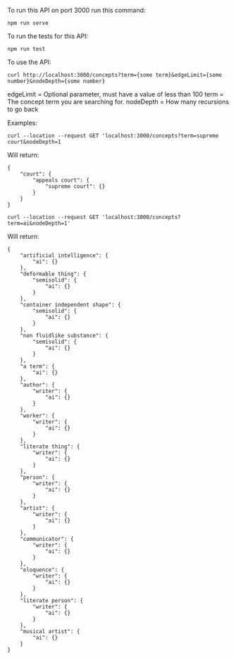 To run this API on port 3000 run this command:

`npm run serve`

To run the tests for this API:

`npm run test`

To use the API:

`curl http://localhost:3000/concepts?term={some term}&edgeLimit={some number}&nodeDepth={some number}`

edgeLimit = Optional parameter, must have a value of less than 100
term = The concept term you are searching for.
nodeDepth = How many recursions to go back

Examples:

`curl --location --request GET 'localhost:3000/concepts?term=supreme court&nodeDepth=1`

Will return:

```
{
    "court": {
        "appeals court": {
            "supreme court": {}
        }
    }
}
```

`curl --location --request GET 'localhost:3000/concepts?term=ai&nodeDepth=1'`

Will return:

```
{
    "artificial intelligence": {
        "ai": {}
    },
    "deformable thing": {
        "semisolid": {
            "ai": {}
        }
    },
    "container independent shape": {
        "semisolid": {
            "ai": {}
        }
    },
    "non fluidlike substance": {
        "semisolid": {
            "ai": {}
        }
    },
    "a term": {
        "ai": {}
    },
    "author": {
        "writer": {
            "ai": {}
        }
    },
    "worker": {
        "writer": {
            "ai": {}
        }
    },
    "literate thing": {
        "writer": {
            "ai": {}
        }
    },
    "person": {
        "writer": {
            "ai": {}
        }
    },
    "artist": {
        "writer": {
            "ai": {}
        }
    },
    "communicator": {
        "writer": {
            "ai": {}
        }
    },
    "eloquence": {
        "writer": {
            "ai": {}
        }
    },
    "literate person": {
        "writer": {
            "ai": {}
        }
    },
    "musical artist": {
        "ai": {}
    }
}
```